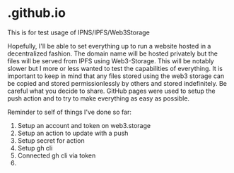 # .github.io
This is for test usage of IPNS/IPFS/Web3Storage

Hopefully, I'll be able to set everything up to run a website hosted in a decentralized fashion. The domain name will be hosted privately but the files
will be served from IPFS using Web3-Storage. This will be notably slower but I more or less wanted to test the capabilities of everything. It is important to keep in mind that any files stored using the web3 storage can be copied and stored permissionlessly by others and stored indefinitely. Be careful what you decide to share. GitHub pages were used to setup the push action and to try to make everything as easy as possible.

Reminder to self of things I've done so far:
1. Setup an account and token on web3.storage
2. Setup an action to update with a push
3. Setup secret for action
4. Setup gh cli
5. Connected gh cli via token
6. 
